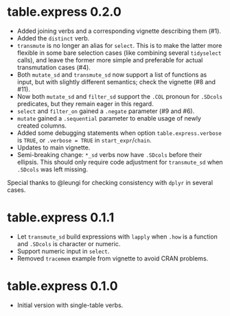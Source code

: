# table.express 0.2.0

- Added joining verbs and a corresponding vignette describing them (#1).
- Added the `distinct` verb.
- `transmute` is no longer an alias for `select`. This is to make the latter more flexible in some
  bare selection cases (like combining several `tidyselect` calls), and leave the former more simple
  and preferable for actual transmutation cases (#4).
- Both `mutate_sd` and `transmute_sd` now support a list of functions as input, but with slightly
  different semantics; check the vignette (#8 and #11).
- Now both `mutate_sd` and `filter_sd` support the `.COL` pronoun for `.SDcols` predicates, but they
  remain eager in this regard.
- `select` and `filter_on` gained a `.negate` parameter (#9 and #6).
- `mutate` gained a `.sequential` parameter to enable usage of newly created columns.
- Added some debugging statements when option `table.express.verbose` is `TRUE`, or
  `.verbose = TRUE` in `start_expr`/`chain`.
- Updates to main vignette.
- Semi-breaking change: `*_sd` verbs now have `.SDcols` before their ellipsis. This should only
  require code adjustment for `transmute_sd` when `.SDcols` was left missing.

Special thanks to @leungi for checking consistency with `dplyr` in several cases.

# table.express 0.1.1

- Let `transmute_sd` build expressions with `lapply` when `.how` is a function and `.SDcols` is
  character or numeric.
- Support numeric input in `select`.
- Removed `tracemem` example from vignette to avoid CRAN problems.

# table.express 0.1.0

- Initial version with single-table verbs.
